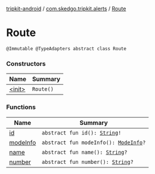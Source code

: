 [tripkit-android](../../index.md) / [com.skedgo.tripkit.alerts](../index.md) / [Route](./index.md)

# Route

`@Immutable @TypeAdapters abstract class Route`

### Constructors

| Name | Summary |
|---|---|
| [&lt;init&gt;](-init-.md) | `Route()` |

### Functions

| Name | Summary |
|---|---|
| [id](id.md) | `abstract fun id(): `[`String`](https://kotlinlang.org/api/latest/jvm/stdlib/kotlin/-string/index.html)`!` |
| [modeInfo](mode-info.md) | `abstract fun modeInfo(): `[`ModeInfo`](../../skedgo.tripkit.routing/-mode-info/index.md)`?` |
| [name](name.md) | `abstract fun name(): `[`String`](https://kotlinlang.org/api/latest/jvm/stdlib/kotlin/-string/index.html)`?` |
| [number](number.md) | `abstract fun number(): `[`String`](https://kotlinlang.org/api/latest/jvm/stdlib/kotlin/-string/index.html)`?` |
